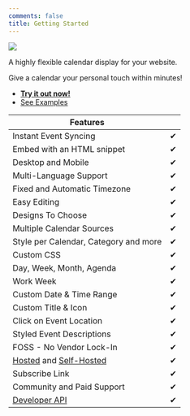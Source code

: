 ```yaml
---
comments: false
title: Getting Started
---
```


![](assets/img/logo/github-social-preview.svg)

A highly flexible calendar display for your website.

Give a calendar your personal touch within minutes!

- **[Try it out now!]({{link.web}})**
- [See Examples](templates.md)

| Features |  |
| --- | --- |
| Instant Event Syncing | <center>✔</center> |
| Embed with an HTML snippet | <center>✔</center> |
| Desktop and Mobile | <center>✔</center> |
| Multi-Language Support | <center>✔</center> |
| Fixed and Automatic Timezone | <center>✔</center> |
| Easy Editing | <center>✔</center> |
| Designs To Choose  | <center>✔</center> |
| Multiple Calendar Sources | <center>✔</center> |
| Style per Calendar, Category and more | <center>✔</center> |
| Custom CSS | <center>✔</center> |
| Day, Week, Month, Agenda | <center>✔</center> |
| Work Week | <center>✔</center> |
| Custom Date & Time Range | <center>✔</center> |
| Custom Title & Icon | <center>✔</center> |
| Click on Event Location | <center>✔</center> |
| Styled Event Descriptions | <center>✔</center> |
| FOSS - No Vendor Lock-In | <center>✔</center> |
| [Hosted]({{link.web}}) and [Self-Hosted](host/self.md) | <center>✔</center> |
| Subscribe Link | <center>✔</center> |
| Community and Paid Support | <center>✔</center> |
| [Developer API](dev/api.md) | <center>✔</center> |
